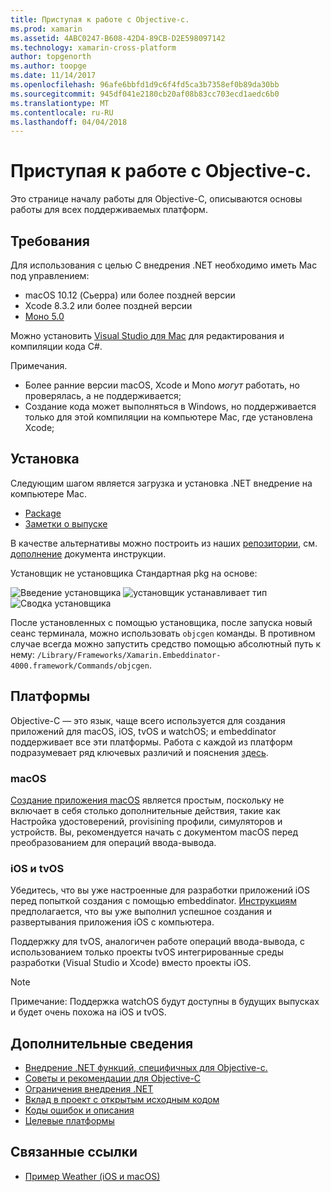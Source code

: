 ```yaml
---
title: Приступая к работе с Objective-c.
ms.prod: xamarin
ms.assetid: 4ABC0247-B608-42D4-89CB-D2E598097142
ms.technology: xamarin-cross-platform
author: topgenorth
ms.author: toopge
ms.date: 11/14/2017
ms.openlocfilehash: 96afe6bbfd1d9c6f4fd5ca3b7358ef0b89da30bb
ms.sourcegitcommit: 945df041e2180cb20af08b83cc703ecd1aedc6b0
ms.translationtype: MT
ms.contentlocale: ru-RU
ms.lasthandoff: 04/04/2018
---
```

# <a name="getting-started-with-objective-c"></a>Приступая к работе с Objective-c.

Это странице началу работы для Objective-C, описываются основы работы для всех поддерживаемых платформ.


## <a name="requirements"></a>Требования

Для использования с целью C внедрения .NET необходимо иметь Mac под управлением:

* macOS 10.12 (Сьерра) или более поздней версии
* Xcode 8.3.2 или более поздней версии
* [Моно 5.0](http://www.mono-project.com/download/)

Можно установить [Visual Studio для Mac](https://www.visualstudio.com/vs/visual-studio-mac/) для редактирования и компиляции кода C#.


Примечания.

* Более ранние версии macOS, Xcode и Mono _могут_ работать, но проверялась, а не поддерживается;
* Создание кода может выполняться в Windows, но поддерживается только для этой компиляции на компьютере Mac, где установлена Xcode;


## <a name="installation"></a>Установка

Следующим шагом является загрузка и установка .NET внедрение на компьютере Mac.

* [Package](https://dl.xamarin.com/embeddinator/Xamarin.Embeddinator-4000-0.2.0.79.pkg)
* [Заметки о выпуске](https://github.com/mono/Embeddinator-4000/tree/master/docs/releases)

В качестве альтернативы можно построить из наших [репозитории](https://github.com/mono/Embeddinator-4000/tree/objc), см. [дополнение](https://github.com/mono/Embeddinator-4000/blob/master/docs/Contributing.md) документа инструкции.

Установщик не установщика Стандартная pkg на основе:

![Введение установщика](images/install1.png)
![установщик устанавливает тип](images/install2.png)
![Сводка установщика](images/install3.png)

После установленных с помощью установщика, после запуска новый сеанс терминала, можно использовать `objcgen` команды.
В противном случае всегда можно запустить средство помощью абсолютный путь к нему: `/Library/Frameworks/Xamarin.Embeddinator-4000.framework/Commands/objcgen`.

## <a name="platforms"></a>Платформы

Objective-C — это язык, чаще всего используется для создания приложений для macOS, iOS, tvOS и watchOS; и embeddinator поддерживает все эти платформы. Работа с каждой из платформ подразумевает ряд ключевых различий и пояснения [здесь](~/tools/dotnet-embedding/objective-c/platforms.md).

### <a name="macos"></a>macOS

[Создание приложения macOS](~/tools/dotnet-embedding/get-started/objective-c/macos.md) является простым, поскольку не включает в себя столько дополнительные действия, такие как Настройка удостоверений, provisining профили, симуляторов и устройств. Вы, рекомендуется начать с документом macOS перед преобразованием для операций ввода-вывода.

### <a name="ios--tvos"></a>iOS и tvOS

Убедитесь, что вы уже настроенные для разработки приложений iOS перед попыткой создания с помощью embeddinator. [Инструкциям](~/tools/dotnet-embedding/get-started/objective-c/ios.md) предполагается, что вы уже выполнил успешное создания и развертывания приложения iOS с компьютера.

Поддержку для tvOS, аналогичен работе операций ввода-вывода, с использованием только проекты tvOS интегрированные среды разработки (Visual Studio и Xcode) вместо проекты iOS.

> [!NOTE]
> Примечание: Поддержка watchOS будут доступны в будущих выпусках и будет очень похожа на iOS и tvOS.


## <a name="further-reading"></a>Дополнительные сведения

* [Внедрение .NET функций, специфичных для Objective-c.](~/tools/dotnet-embedding/objective-c/index.md)
* [Советы и рекомендации для Objective-C](~/tools/dotnet-embedding/objective-c/best-practices.md)
* [Ограничения внедрения .NET](~/tools/dotnet-embedding/limitations.md)
* [Вклад в проект с открытым исходным кодом](https://github.com/mono/Embeddinator-4000/blob/master/docs/Contributing.md)
* [Коды ошибок и описания](~/tools/dotnet-embedding/errors.md)
* [Целевые платформы](~/tools/dotnet-embedding/objective-c/platforms.md)


## <a name="related-links"></a>Связанные ссылки

- [Пример Weather (iOS и macOS)](https://github.com/jamesmontemagno/embeddinator-weather)
